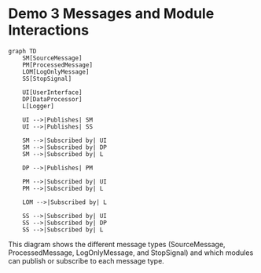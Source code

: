 # Demo 3 Messages and Module Interactions

```mermaid
graph TD
    SM[SourceMessage]
    PM[ProcessedMessage]
    LOM[LogOnlyMessage]
    SS[StopSignal]

    UI[UserInterface]
    DP[DataProcessor]
    L[Logger]

    UI -->|Publishes| SM
    UI -->|Publishes| SS

    SM -->|Subscribed by| UI
    SM -->|Subscribed by| DP
    SM -->|Subscribed by| L

    DP -->|Publishes| PM

    PM -->|Subscribed by| UI
    PM -->|Subscribed by| L

    LOM -->|Subscribed by| L

    SS -->|Subscribed by| UI
    SS -->|Subscribed by| DP
    SS -->|Subscribed by| L
```

This diagram shows the different message types (SourceMessage, ProcessedMessage, LogOnlyMessage, and StopSignal) and which modules can publish or subscribe to each message type.
